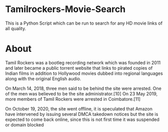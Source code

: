 # Tamilrockers-Movie-Search
This is a Python Script which can be run to search for any HD movie links of all quality.

# About
Tamil Rockers was a bootleg recording network which was founded in 2011 and later became a public torrent website that links to pirated copies of Indian films in addition to Hollywood movies dubbed into regional languages along with the original English audio.

On March 14, 2018, three men said to be behind the site were arrested. One of the men was believed to be the site administrator.[10] On 23 May 2019, more members of Tamil Rockers were arrested in Coimbatore.[11]

On October 19, 2020, the site went offline, it is speculated that Amazon have intervened by issuing several DMCA takedown notices but the site is expected to come back online, since this is not first time it was suspended or domain blocked
